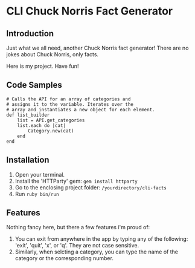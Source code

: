 # CLI Chuck Norris Fact Generator

## Introduction

Just what we all need, another Chuck Norris fact generator! There are no jokes about Chuck Norris, only facts. 

Here is my project. Have fun!

## Code Samples


    # Calls the API for an array of categories and
    # assigns it to the variable. Iterates over the 
    # array and instantiates a new object for each element.
    def list_builder
        list = API.get_categories
        list.each do |cat|
            Category.new(cat)
        end
    end

## Installation

1. Open your terminal. 
2. Install the 'HTTParty' gem: `gem install httparty`
3. Go to the enclosing project folder: `/yourdirectory/cli-facts`
4. Run `ruby bin/run`

## Features

Nothing fancy here, but there a few features i'm proud of:

1. You can exit from anywhere in the app by typing any of the following: 'exit', 'quit', 'x', or 'q'. They are not case sensitive.
2. Similarly, when selcting a category, you can type the name of the category or the corresponding number.

